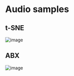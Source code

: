 # Audio samples

## t-SNE
![image](https://github.com/user-attachments/assets/d9155f79-6bad-4afa-a3b5-5a9e67c5ce9c)

## ABX
![image](https://github.com/user-attachments/assets/19792a48-f5db-432d-b927-2890c8038cc3)
